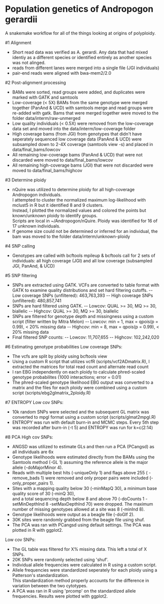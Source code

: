 # Population genetics of  Andropogon gerardii

A snakemake workflow for all of the things looking at origins of polyploidy.

#1 Alignment
- Short read data was verified as A. gerardi. Any data that had mixed identiy as a different species or identified entirely as another species was not alinged.
- reads from different lanes were merged into a single file (JGI individuals)
- pair-end reads were aligned with bwa-mem2/2.0

#2 Post-alignment processing
- BAMs were sorted, read groups were added, and duplicates were marked with GATK and samtools
- Low-coverage (< 5X) BAMs from the same genotype were merged together (PanAnd & UCD) with samtools merge and read groups were re-added with gatk. Bams that were merged together were moved to the folder data/interm/raw-unmerged
- Low quality individuals (< 0.5X) were removed from the low-coverage data set and moved into the data/interm/low-coverage folder
- High coverage bams (from JGI) from genotypes that didn't have seperately sequenced low coverage data (PanAnd & UCD) were subsampled down to 2-4X coverage (samtools view -s) and placed in data/final_bams/lowcov
- All remaining low-coverage bams (PanAnd & UCD) that were not discarded were moved to data/final_bams/lowcov
- All remaining high-coverage bams (JGI) that were not discarded were moved to data/final_bams/highcov

#3 Determine ploidy
- nQuire was utilized to determine ploidy for all high-coverage Andropogon individuals. \
I attempted to cluster the normalized maximum log-likelihood with mclust5 in R but it identified 8 and 9 clusters. \
Instead, I plotted the normalized values and colored the points but known/unknown ploidy to identify groups. \
Scripts are local in ~/Andropogon/nQuire. Ploidy was identified for 16 of 17 unknown individuals.
- If genome size could not be determined or inferred for an individual, the bam was moved to the folder data/interm/unknown-ploidy

#4 SNP calling
- Genotypes are called with bcftools mpileup & bcftools call for 2 sets of individuals: all high coverage (JGI) and all low coverage (subsampled JGI, PanAnd, & UCD)

#5 SNP filtering
- SNPs are extracted using GATK. VCFs are converted to table format with GATK to examine quality distributions and set hard filtering cutoffs.
	-- Low coverage SNPs (unfiltered): 463,763,393
        -- High coverage SNPs (unfiltered): 480,857,741
- SNPs are hard filtered using GATK.
	-- Lowcov: QUAL >= 30, MQ >= 30, biallelic 
	-- Highcov: QUAL >= 30, MQ >= 30, biallelic
- SNPs are filtered for genotype depth and missingness using a custom script (filter written by Mitra Melon)
	-- Lowcov: min = 1, max = qpois(p = 0.99), < 20% missing data
	-- Highcov: min = 8, max = qpois(p = 0.99), < 20% missing data
- Final filtered SNP counts:
	-- Lowcov: 11,707,655
	-- Highcov: 102,242,020

#6 Estimating genotype probabilities
Low coverage SNPs:
- The vcfs are split by ploidy using bcftools view
- Using a custom R script that utilizes vcfR (scripts/vcf2ADmatrix.R), I extracted the matrices for total read count and alternate read count
- I ran EBG independently on each ploidy to calculate phred-scaled genotype probabilites (1000 interactions; error = 0.01)
- The phred-scaled genotype likelihood EBG output was converted to a matrix and the files for each ploidy were combined using a custom script (scripts/ebg2glmatrix_2ploidy.R)


#7 ENTROPY
Low cov SNPs:
- 10k random SNPs were selected and the subsequent GL matrix was converted to mpgl format using a custom script (scripts/glmat2mpgl.R)
- ENTROPY was run with default burn-in and MCMC steps. Every 5th step was recorded after burn-in (-t 5) and ENTROPY was run for k=c(2:14)


#8 PCA
High cov SNPs:
- ANGSD was utilized to estimate GLs and then run a PCA (PCangsd) as all individuals are 6x
- Genotype likelihoods were estimated directly from the BAMs using the Samtools method (-GL 1) assuming the reference allele is the major allele (-doMajorMinor 4). 
- Reads with multiple best hits (-uniqueOnly 1) and flags above 255 ( -remove_bads 1) were removed and only proper pairs were included (-only_proper_pairs 1).
- Sites with a mapping quality below 30 (-minMapQ 30), a minimum base quality score of 30 (-minQ 30), \
and a total sequencing depth below 8 and above 70 (-doCounts 1 -setMinDepthInd 8 -setMaxDepthInd 70) were dropped. The maximum number of missing genotypes allowed at a site was 8 (-minInd 8).
- Genotype likelihoods were output as a beagle file (-doGlf 2).
- 30K sites were randomly grabbed from the beagle file using shuf.
- The PCA was ran with PCangsd using default settings. The PCA was plotted in R with ggplot2.

Low cov SNPs:
- The GL table was filtered for X% missing data. This left a total of X SNPs.
- 20K SNPs were randomly selected using 'shuf'.
- Individual allele frequencies were calculated in R using a custom script. 
- Allele frequencies were standardized seperately for each ploidy using a Patterson's standardization.\
 This standardization method properly accounts for the difference in variation between the two cytotypes.
- A PCA was ran in R using 'prcomp' on the standardized allele frequencies. Results were plotted with ggplot2.

